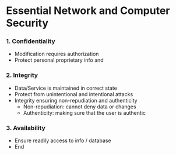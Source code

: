 # Essential Network and Computer Security 
### 1. Confidentiality 
- Modification requires authorization
- Protect personal proprietary info and
### 2. Integrity
- Data/Service is maintained in correct state
- Protect from unintentional and intentional attacks
- Integrity ensuring non-repudiation and authenticity
	- Non-repudiation: cannot deny data or changes 
	- Authenticity: making sure that the user is authentic
### 3. Availability
- Ensure readily access to info / database
- End